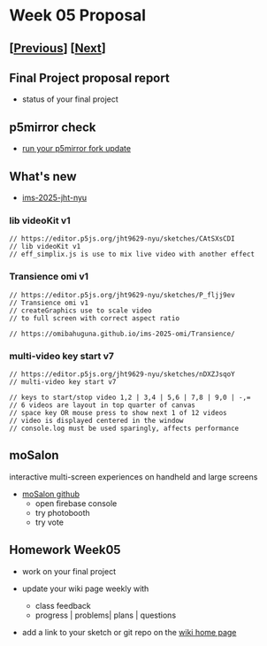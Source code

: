 # Week 05 Proposal

## [[Previous](./04_video.md)] [[Next](./06_review.md)]

## Final Project proposal report

- status of your final project

## p5mirror check

- [run your p5mirror fork update](https://github.com/molab-itp/p5mirror/forks?include=active%2Cnetwork&page=1&period=2y&sort_by=last_updated)

## What's new

- [ims-2025-jht-nyu](https://github.com/jht9629-nyu/ims-2025-jht-nyu)

### lib videoKit v1

```
// https://editor.p5js.org/jht9629-nyu/sketches/CAtSXsCDI
// lib videoKit v1
// eff_simplix.js is use to mix live video with another effect
```

### Transience omi v1

```
// https://editor.p5js.org/jht9629-nyu/sketches/P_fljj9ev
// Transience omi v1
// createGraphics use to scale video
// to full screen with correct aspect ratio

// https://omibahuguna.github.io/ims-2025-omi/Transience/
```

### multi-video key start v7

```
// https://editor.p5js.org/jht9629-nyu/sketches/nDXZJsqoY
// multi-video key start v7

// keys to start/stop video 1,2 | 3,4 | 5,6 | 7,8 | 9,0 | -,=
// 6 videos are layout in top quarter of canvas
// space key OR mouse press to show next 1 of 12 videos
// video is displayed centered in the window
// console.log must be used sparingly, affects performance
```

## moSalon

interactive multi-screen experiences on handheld and large screens

- [moSalon github](https://github.com/molab-itp/moSalon)
  - open firebase console
  - try photobooth
  - try vote

## Homework Week05

- work on your final project
- update your wiki page weekly with

  - class feedback
  - progress | problems| plans | questions

- add a link to your sketch or git repo on the [wiki home page](https://github.com/p5videoKit/IM-Screens-2025-03-ima/wiki#week-05-homework)

<!-- ## maze bits evolution

```
// evolving from previous maze tile bits example

// https://editor.p5js.org/jht9629-gmail/sketches/-FuOH_EE4
// maze with rotating transition

// https://editor.p5js.org/jht9629-gmail/sketches/IagYeywkY
// maze tiles bits

// https://jht9629-nyu.github.io/my-p5js-repo-2023/p5-projects/maze_tiles_bits/
// State machine for time based-animation
// https://github.com/jht9629-nyu/my-p5js-repo-2023/tree/main/p5-projects/maze_tiles_bits
``` -->

  <!-- - [https://github.com/leey611](https://github.com/leey611/p5mirror-leey611)

  - who is missing? -->

<!-- ## Firebase check

- does your access work?
 -->

<!-- ## p5VideoKit

https://github.com/molab-itp/p5videoKit

- p5VideoKit

- shader effects examples and WEBGL p5VideoKit integration

- [3d-shader-webcam-shade](https://editor.p5js.org/jht1493/sketches/EuwnL3gxd)

- [3d-shader-using-webcam.html](https://p5js.org/examples/3d-shader-using-webcam.html)

- maze bits as effects plugin
- [new p5VideoKit effect: maze-spin](https://jht1493.net/p5VideoKit/demo/index.html?u=4&d=settings/2x2-maze-spin-cycle-0-1-2.json) -->

<!-- ## skin-tone update

- [skin-tone-main-qr update](https://jht1493.net/p5VideoKit/demo/index.html?u=8&d=settings/skin-tone-main-qr.json)
  - [last week failure](https://github.com/ml5js/ml5-library/issues/1483)

## p5VideoKit and electron

```
# record video and save to Documents/projects/p5VideoKit-gallery-yoyo
bin/run-gallery-yoyo.sh
``` -->

<!--
## nodejs setup

- nodejs needed to run p5VideoKit/bin/build.sh

[https://nodejs.org/en/download](https://nodejs.org/en/download)

## my-p5js-repo

- nodejs used in my-p5js-repo to automate download of your p5js editor sketches

[my-p5js-repo](https://github.com/jht9629-nyu/my-p5js-repo-2023)
 -->
<!--
```
// https://editor.p5js.org/jht9629-nyu/sketches/-t2O5JfBr
// timed-drawing

// starting point for api for saving points
// https://github.com/mobilelabclass-itp/98-MoGallery-p5js

// https://editor.p5js.org/jht1493/sketches/5LgILr8RF
// Firebase-createImg-board

// Use of url parameter to customize sketch
// note version to verify github pages deployed
// https://mobilelabclass-itp.github.io/98-MoGallery-p5js/p5js_demos/createImg-board/?gallery=web
// https://mobilelabclass-itp.github.io/98-MoGallery-p5js/p5js_demos/createImg-board/?gallery=ims-web
```
-->

<!-- ## screens usage protocol

- [IM-Screens 2023 timeslot](https://docs.google.com/spreadsheets/d/1eMLdZauqS5qzDRSNc-vvDSxh_qcqqEmpMbMYTgt_4w4/edit#gid=0)
